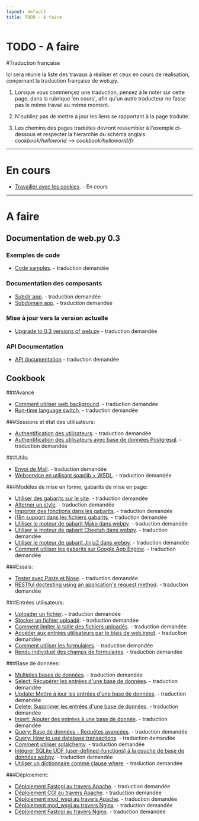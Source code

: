 ```yaml
---
layout: default
title: TODO - A faire
---
```


# TODO - A faire

#Traduction française

Ici sera réunie la liste des travaux à réaliser et ceux en cours de réalisation, conçernant la traduction française de web.py.

1. Lorsque vous commençez une traduction, pensez à le noter sur cette page, dans la rubrique 'en cours',  afin qu'un autre traducteur ne fasse pas le même travail au même moment.

1. N'oubliez pas de mettre à jour les liens se rapportant à la page traduite.

1. Les chemins des pages traduites devront ressembler à l'exemple ci-dessous et respecter la hierarchie du schéma anglais:
	*cookbook/helloworld* --> *cookbook/helloworld/fr*

-------------------------------------------------

# En cours

* [Travailler avec les cookies](/cookbook/cookies). - En cours
---

# A faire

## Documentation de web.py 0.3


### Exemples de code

* [Code samples](/src). - traduction demandée

### Documentation des composants

* [Subdir app](/docs/0.3/apps/subdir). - traduction demandée
* [Subdomain app](/docs/0.3/apps/subdomain). - traduction demandée

### Mise à jour vers la version actuelle 

* [Upgrade to 0.3 versions of web.py](/docs/0.3/upgrade) - traduction demandée

### API Documentation

* [API documentation](/docs/0.3/api) - traduction demandée


## Cookbook


###Avancé

* [Comment utiliser web.background](/cookbook/background). - traduction demandée
* [Run-time language switch](/cookbook/runtime-language-switch). - traduction demandée

###Sessions et état des utilisateurs:


* [Authentification des utilisateurs](/cookbook/userauth). - traduction demandée
* [Authentification des utilisateurs avec base de données Postgresql](/cookbook/userauthpgsql). - traduction demandée


###Utils:

* [Envoi de Mail](/cookbook/sendmail). - traduction demandée
* [Webservice en utilisant soaplib + WSDL](/cookbook/webservice). - traduction demandée

###Modèles de mise en forme, gabarits de mise en page:

* [Utiliser des gabarits sur le site](/cookbook/layout_template). - traduction demandée
* [Alterner un style](/cookbook/alternating_style). - traduction demandée
* [Importer des fonctions dans les gabarits](/cookbook/template_import). - traduction demandée
* [i18n support dans les fichiers gabarits](/cookbook/i18n_support_in_template_file ). - traduction demandée
* [Utiliser le moteur de gabarit Mako dans webpy](/cookbook/template_mako). - traduction demandée
* [Utiliser le moteur de gabarit Cheetah dans webpy](/cookbook/template_cheetah). - traduction demandée
* [Utiliser le moteur de gabarit  Jinja2 dans webpy](/cookbook/template_jinja). - traduction demandée
* [Comment utiliser les gabarits sur Google App Engine](/cookbook/templates_on_gae). - traduction demandée

###Essais:

* [Tester avec Paste et Nose](/cookbook/testing_with_paste_and_nose). - traduction demandée
* [RESTful doctesting using an application's request method](/cookbook/restful_doctesting_using_request). - traduction demandée

###Entrées utilisateurs:

* [Uploader un fichier](/cookbook/fileupload). - traduction demandée
* [Stocker un fichier uploadé](/cookbook/storeupload). - traduction demandée
* [Comment limiter la taille des fichiers uploadés](/cookbook/limiting_upload_size). - traduction demandée
* [Accéder aux entrées utilisateurs par le biais de web.input](/cookbook/input). - traduction demandée
* [Comment utiliser les formulaires](/cookbook/forms). - traduction demandée
* [Rendu individuel des champs de formulaires](/cookbook/form_fields). - traduction demandée

###Base de données:

* [Multiples bases de données](/cookbook/multidbs). - traduction demandée
* [Select: Récupérer les entrées d'une base de données](/cookbook/select). - traduction demandée
* [Update: Mettre à jour les entrées d'une base de données](/cookbook/update).  - traduction demandée
* [Delete: Supprimer les entrées d'une base de données](/cookbook/delete). - traduction demandée
* [Insert: Ajouter des entrées à une base de donnée](/cookbook/insert).  - traduction demandée
* [Query: Base de données - Requêtes avancées](/cookbook/query). - traduction demandée
* [Query: How to use database transactions](/cookbook/transactions). - traduction demandée
* [Comment utiliser sqlalchemy](/cookbook/sqlalchemy). - traduction demandée
* [Intégrer SQLite UDF (user-defined-functions) à la couche de base de données webpy](/cookbook/sqlite-udf). - traduction demandée
* [Utiliser un dictionnaire comme clause where](/cookbook/where_dict). - traduction demandée

###Déploiement:

* [Déploiement Fastcgi au travers Apache](/cookbook/fastcgi-apache).  - traduction demandée
* [Déploiement CGI au travers Apache](/cookbook/cgi-apache). - traduction demandée
* [Déploiement mod_wsgi au travers Apache](/cookbook/mod_wsgi-apache ).  - traduction demandée
* [Déploiement mod_wsgi au travers Nginx](/cookbook/mod_wsgi-nginx ).  - traduction demandée
* [Déploiement Fastcgi au travers Nginx](/cookbook/fastcgi-nginx). - traduction demandée